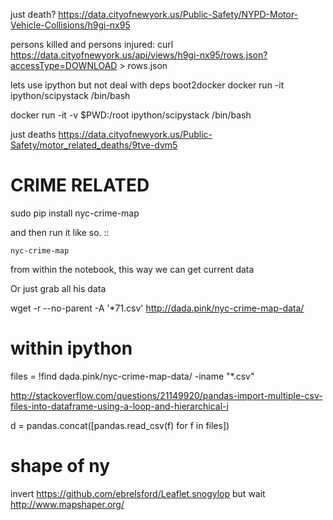 just death?
https://data.cityofnewyork.us/Public-Safety/NYPD-Motor-Vehicle-Collisions/h9gi-nx95

persons killed and persons injured:
curl https://data.cityofnewyork.us/api/views/h9gi-nx95/rows.json?accessType=DOWNLOAD > rows.json


lets use ipython but not deal with deps
boot2docker
docker run -it ipython/scipystack /bin/bash

docker run -it -v $PWD:/root ipython/scipystack /bin/bash


just deaths
https://data.cityofnewyork.us/Public-Safety/motor_related_deaths/9tve-dvm5






# CRIME RELATED

 sudo pip install nyc-crime-map

and then run it like so. ::

    nyc-crime-map


from within the notebook, this way we can get current data


Or just grab all his data

wget -r --no-parent -A '*71.csv' http://dada.pink/nyc-crime-map-data/


# within ipython
files = !find dada.pink/nyc-crime-map-data/ -iname "*.csv"

http://stackoverflow.com/questions/21149920/pandas-import-multiple-csv-files-into-dataframe-using-a-loop-and-hierarchical-i

d = pandas.concat([pandas.read_csv(f) for f in files])



# shape of ny
invert
https://github.com/ebrelsford/Leaflet.snogylop
but wait
http://www.mapshaper.org/